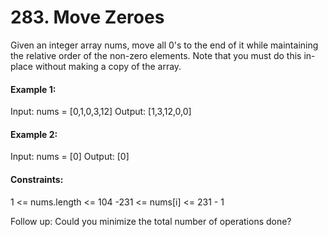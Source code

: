 # 283. Move Zeroes
Given an integer array nums, move all 0's to the end of it while maintaining the relative order of the non-zero elements.
Note that you must do this in-place without making a copy of the array.

#### Example 1:
Input: nums = [0,1,0,3,12]
Output: [1,3,12,0,0]

#### Example 2:
Input: nums = [0]
Output: [0]

#### Constraints:
1 <= nums.length <= 104
-231 <= nums[i] <= 231 - 1

Follow up: Could you minimize the total number of operations done?
